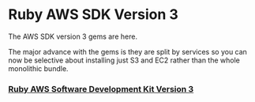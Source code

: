 
# Ruby AWS SDK Version 3

The AWS SDK version 3 gems are here.

The major advance with the gems is they are split by services so you can now be selective about installing just S3 and EC2 rather than the whole monolithic bundle.

### [Ruby AWS Software Development Kit Version 3](https://docs.aws.amazon.com/sdk-for-ruby/v3/api/index.html)



